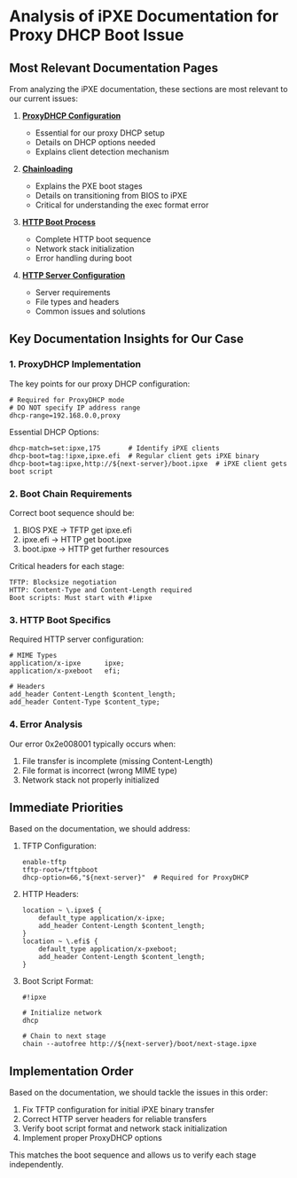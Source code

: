 # Analysis of iPXE Documentation for Proxy DHCP Boot Issue

## Most Relevant Documentation Pages

From analyzing the iPXE documentation, these sections are most relevant to our current issues:

1. **[ProxyDHCP Configuration](https://ipxe.org/howto/dhcpd)**
   - Essential for our proxy DHCP setup
   - Details on DHCP options needed
   - Explains client detection mechanism

2. **[Chainloading](https://ipxe.org/howto/chainloading)**
   - Explains the PXE boot stages
   - Details on transitioning from BIOS to iPXE
   - Critical for understanding the exec format error

3. **[HTTP Boot Process](https://ipxe.org/howto/httpboot)**
   - Complete HTTP boot sequence
   - Network stack initialization
   - Error handling during boot

4. **[HTTP Server Configuration](https://ipxe.org/howto/webserver)**
   - Server requirements
   - File types and headers
   - Common issues and solutions

## Key Documentation Insights for Our Case

### 1. ProxyDHCP Implementation
The key points for our proxy DHCP configuration:

```dhcp
# Required for ProxyDHCP mode
# DO NOT specify IP address range
dhcp-range=192.168.0.0,proxy
```

Essential DHCP Options:
```
dhcp-match=set:ipxe,175       # Identify iPXE clients
dhcp-boot=tag:!ipxe,ipxe.efi  # Regular client gets iPXE binary
dhcp-boot=tag:ipxe,http://${next-server}/boot.ipxe  # iPXE client gets boot script
```

### 2. Boot Chain Requirements

Correct boot sequence should be:
1. BIOS PXE -> TFTP get ipxe.efi
2. ipxe.efi -> HTTP get boot.ipxe
3. boot.ipxe -> HTTP get further resources

Critical headers for each stage:
```
TFTP: Blocksize negotiation
HTTP: Content-Type and Content-Length required
Boot scripts: Must start with #!ipxe
```

### 3. HTTP Boot Specifics

Required HTTP server configuration:
```nginx
# MIME Types
application/x-ipxe      ipxe;
application/x-pxeboot   efi;

# Headers
add_header Content-Length $content_length;
add_header Content-Type $content_type;
```

### 4. Error Analysis

Our error 0x2e008001 typically occurs when:
1. File transfer is incomplete (missing Content-Length)
2. File format is incorrect (wrong MIME type)
3. Network stack not properly initialized

## Immediate Priorities

Based on the documentation, we should address:

1. TFTP Configuration:
   ```
   enable-tftp
   tftp-root=/tftpboot
   dhcp-option=66,"${next-server}"  # Required for ProxyDHCP
   ```

2. HTTP Headers:
   ```nginx
   location ~ \.ipxe$ {
       default_type application/x-ipxe;
       add_header Content-Length $content_length;
   }
   location ~ \.efi$ {
       default_type application/x-pxeboot;
       add_header Content-Length $content_length;
   }
   ```

3. Boot Script Format:
   ```ipxe
   #!ipxe
   
   # Initialize network
   dhcp
   
   # Chain to next stage
   chain --autofree http://${next-server}/boot/next-stage.ipxe
   ```

## Implementation Order

Based on the documentation, we should tackle the issues in this order:

1. Fix TFTP configuration for initial iPXE binary transfer
2. Correct HTTP server headers for reliable transfers
3. Verify boot script format and network stack initialization
4. Implement proper ProxyDHCP options

This matches the boot sequence and allows us to verify each stage independently.
